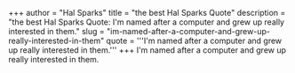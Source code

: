 +++
author = "Hal Sparks"
title = "the best Hal Sparks Quote"
description = "the best Hal Sparks Quote: I'm named after a computer and grew up really interested in them."
slug = "im-named-after-a-computer-and-grew-up-really-interested-in-them"
quote = '''I'm named after a computer and grew up really interested in them.'''
+++
I'm named after a computer and grew up really interested in them.
